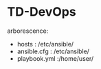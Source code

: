 # TD-DevOps

arborescence:
  - hosts :       /etc/ansible/
  - ansible.cfg : /etc/ansible/
  - playbook.yml :/home/user/
